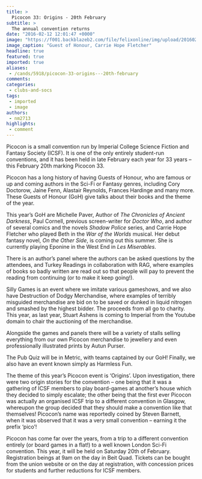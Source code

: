 ```yaml
---
title: >
  Picocon 33: Origins - 20th February
subtitle: >
  The annual convention returns
date: "2016-02-12 12:01:47 +0000"
image: "https://f001.backblazeb2.com/file/felixonline/img/upload/201602121200-felix-tumblr_static_24anzp00fvesog8sk00wg44sg.jpg"
image_caption: "Guest of Honour, Carrie Hope Fletcher"
headline: true
featured: true
imported: true
aliases:
 - /cands/5918/picocon-33-origins---20th-february
comments:
categories:
 - clubs-and-socs
tags:
 - imported
 - image
authors:
 - nm2713
highlights:
 - comment
---
```


Picocon is a small convention run by Imperial College Science Fiction and Fantasy Society (ICSF). It is one of the only entirely student-run conventions, and it has been held in late February each year for 33 years – this February 20th marking Picocon 33.

Picocon has a long history of having Guests of Honour, who are famous or up and coming authors in the Sci-Fi or Fantasy genres, including Cory Doctorow, Jaine Fenn, Alastair Reynolds, Frances Hardinge and many more. These Guests of Honour (GoH) give talks about their books and the theme of the year.

This year’s GoH are Michelle Paver, Author of _The Chronicles of Ancient Darkness_, Paul Cornell, previous screen-writer for _Doctor Who_, and author of several comics and the novels _Shadow Police_ series, and Carrie Hope Fletcher who played Beth in the _War of the Worlds_ musical. Her debut fantasy novel, _On the Other Side_, is coming out this summer. She is currently playing Eponine in the West End in _Les Miserables_.

There is an author’s panel where the authors can be asked questions by the attendees, and Turkey Readings in collaboration with RAG, where examples of books so badly written are read out so that people will pay to prevent the reading from continuing (or to make it keep going!).

Silly Games is an event where we imitate various gameshows, and we also have Destruction of Dodgy Merchandise, where examples of terribly misguided merchandise are bid on to be saved or dunked in liquid nitrogen and smashed by the highest bidder. The proceeds from all go to charity. This year, as last year, Stuart Ashens is coming to Imperial from the Youtube domain to chair the auctioning of the merchandise.

Alongside the games and panels there will be a variety of stalls selling everything from our own Picocon merchandise to jewellery and even professionally illustrated prints by Autun Purser.

The Pub Quiz will be in Metric, with teams captained by our GoH! Finally, we also have an event known simply as Harmless Fun.

The theme of this year’s Picocon event is ‘Origins’. Upon investigation, there were two origin stories for the convention – one being that it was a gathering of ICSF members to play board-games at another’s house which they decided to simply escalate; the other being that the first ever Picocon was actually an organised ICSF trip to a different convention in Glasgow, whereupon the group decided that they should make a convention like that themselves! Picocon’s name was reportedly coined by Steven Barnett, when it was observed that it was a very small convention – earning it the prefix ‘pico’!

Picocon has come far over the years, from a trip to a different convention entirely (or board games in a flat!) to a well known London Sci-Fi convention. This year, it will be held on Saturday 20th of February. Registration beings at 9am on the day in Beit Quad. Tickets can be bought from the union website or on the day at registration, with concession prices for students and further reductions for ICSF members.
